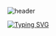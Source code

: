 ![header](https://capsule-render.vercel.app/api?type=waving&height=200&section=header&text=KwonSoonSung&desc=Front-End%20Developer&fontAlignY=40&color=gradient&animation=twinkling)

[![Typing SVG](https://readme-typing-svg.demolab.com?font=Fira+Code&pause=1000&color=8267F7&vCenter=true&width=500&lines=Welcome+to+my+github+%F0%9F%91%8B)](https://git.io/typing-svg)